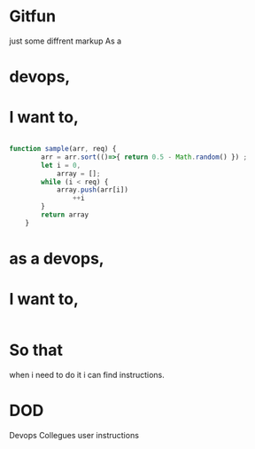 # Gitfun
 just some diffrent markup
 As a
# devops, 
# I want to,
```Javascript

function sample(arr, req) {
        arr = arr.sort(()=>{ return 0.5 - Math.random() }) ;
        let i = 0,
            array = [];
        while (i < req) {
            array.push(arr[i])
                ++i
        }
        return array
    }
```


# as a devops,
# I want to, 
```java

```
# So that
when i need to do it i can find instructions.
# DOD
Devops Collegues user instructions

